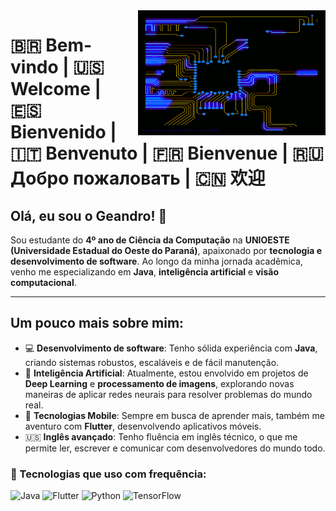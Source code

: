 <img src="loop_processing GIF.gif" alt="CPU gif" width="300" height="200" align="right" style="margin-left: 20px;">

# 🇧🇷 Bem-vindo | 🇺🇸 Welcome | 🇪🇸 Bienvenido | 🇮🇹 Benvenuto | 🇫🇷 Bienvenue | 🇷🇺 Добро пожаловать | 🇨🇳 欢迎

## Olá, eu sou o Geandro! 👋

Sou estudante do **4º ano de Ciência da Computação** na **UNIOESTE (Universidade Estadual do Oeste do Paraná)**, apaixonado por **tecnologia e desenvolvimento de software**. Ao longo da minha jornada acadêmica, venho me especializando em **Java**, **inteligência artificial** e **visão computacional**.

---

## Um pouco mais sobre mim:

- 💻 **Desenvolvimento de software**: Tenho sólida experiência com **Java**, criando sistemas robustos, escaláveis e de fácil manutenção.
- 🧠 **Inteligência Artificial**: Atualmente, estou envolvido em projetos de **Deep Learning** e **processamento de imagens**, explorando novas maneiras de aplicar redes neurais para resolver problemas do mundo real.
- 📱 **Tecnologias Mobile**: Sempre em busca de aprender mais, também me aventuro com **Flutter**, desenvolvendo aplicativos móveis.
- 🇺🇸 **Inglês avançado**: Tenho fluência em inglês técnico, o que me permite ler, escrever e comunicar com desenvolvedores do mundo todo.

### 🚀 Tecnologias que uso com frequência:

![Java](https://img.shields.io/badge/Java-ED8B00?style=for-the-badge&logo=java&logoColor=white)
![Flutter](https://img.shields.io/badge/Flutter-02569B?style=for-the-badge&logo=flutter&logoColor=white)
![Python](https://img.shields.io/badge/Python-3776AB?style=for-the-badge&logo=python&logoColor=white)
![TensorFlow](https://img.shields.io/badge/TensorFlow-FF6F00?style=for-the-badge&logo=tensorflow&logoColor=white)


